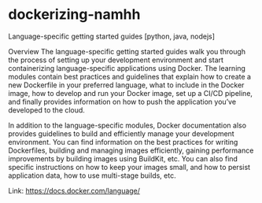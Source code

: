 # dockerizing-namhh
Language-specific getting started guides [python, java, nodejs]

Overview
The language-specific getting started guides walk you through the process of setting up your development environment and start containerizing language-specific applications using Docker. The learning modules contain best practices and guidelines that explain how to create a new Dockerfile in your preferred language, what to include in the Docker image, how to develop and run your Docker image, set up a CI/CD pipeline, and finally provides information on how to push the application you’ve developed to the cloud.

In addition to the language-specific modules, Docker documentation also provides guidelines to build and efficiently manage your development environment. You can find information on the best practices for writing Dockerfiles, building and managing images efficiently, gaining performance improvements by building images using BuildKit, etc. You can also find specific instructions on how to keep your images small, and how to persist application data, how to use multi-stage builds, etc.

Link: https://docs.docker.com/language/
